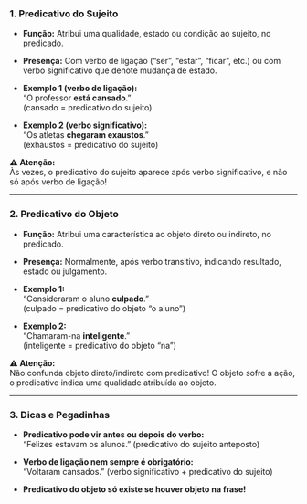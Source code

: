 ### 1. **Predicativo do Sujeito**

- **Função:** Atribui uma qualidade, estado ou condição ao sujeito, no predicado.
    
- **Presença:** Com verbo de ligação (“ser”, “estar”, “ficar”, etc.) ou com verbo significativo que denote mudança de estado.
    
- **Exemplo 1 (verbo de ligação):**  
    “O professor **está cansado**.”  
    (cansado = predicativo do sujeito)
    
- **Exemplo 2 (verbo significativo):**  
    “Os atletas **chegaram exaustos**.”  
    (exhaustos = predicativo do sujeito)
    

**⚠️ Atenção:**  
Às vezes, o predicativo do sujeito aparece após verbo significativo, e não só após verbo de ligação!

---

### 2. **Predicativo do Objeto**

- **Função:** Atribui uma característica ao objeto direto ou indireto, no predicado.
    
- **Presença:** Normalmente, após verbo transitivo, indicando resultado, estado ou julgamento.
    
- **Exemplo 1:**  
    “Consideraram o aluno **culpado**.”  
    (culpado = predicativo do objeto “o aluno”)
    
- **Exemplo 2:**  
    “Chamaram-na **inteligente**.”  
    (inteligente = predicativo do objeto “na”)
    

**⚠️ Atenção:**  
Não confunda objeto direto/indireto com predicativo! O objeto sofre a ação, o predicativo indica uma qualidade atribuída ao objeto.

---

### 3. **Dicas e Pegadinhas**

- **Predicativo pode vir antes ou depois do verbo:**  
    “Felizes estavam os alunos.” (predicativo do sujeito anteposto)
    
- **Verbo de ligação nem sempre é obrigatório:**  
    “Voltaram cansados.” (verbo significativo + predicativo do sujeito)
    
- **Predicativo do objeto só existe se houver objeto na frase!**